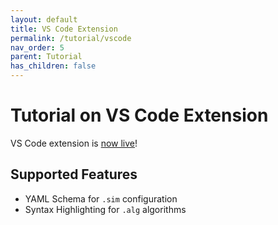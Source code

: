 ```yaml
---
layout: default
title: VS Code Extension
permalink: /tutorial/vscode
nav_order: 5
parent: Tutorial
has_children: false
---
```


# Tutorial on VS Code Extension

VS Code extension is [now live](https://marketplace.visualstudio.com/items?itemName=mmcesim.mmcesim)!

## Supported Features
- YAML Schema for `.sim` configuration
- Syntax Highlighting for `.alg` algorithms
